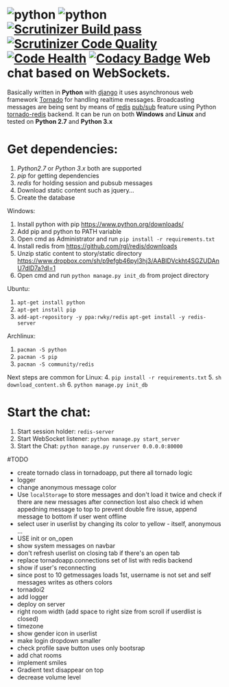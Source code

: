 ![python](https://img.shields.io/badge/python-2.7%2C%203.x-blue.svg) ![python](https://img.shields.io/badge/django-1.7-blue.svg) [![Scrutinizer Build pass](https://scrutinizer-ci.com/g/Deathangel908/djangochat/badges/build.png)](https://scrutinizer-ci.com/g/Deathangel908/djangochat) [![Scrutinizer Code Quality](https://scrutinizer-ci.com/g/Deathangel908/djangochat/badges/quality-score.png?b=master)](https://scrutinizer-ci.com/g/Deathangel908/djangochat/?branch=master) [![Code Health](https://landscape.io/github/Deathangel908/djangochat/master/landscape.svg?style=flat)](https://landscape.io/github/Deathangel908/djangochat/master) [![Codacy Badge](https://www.codacy.com/project/badge/b508fef8efba4a5f8b5e8411c0803af5)](https://www.codacy.com/public/nightmarequake/djangochat)
Web chat based on WebSockets.
================================================

Basically written in **Python** with [django](https://www.djangoproject.com/) it uses asynchronous web framework [Tornado](http://www.tornadoweb.org/) for handling realtime messages. Broadcasting messages are being sent by means of [redis](http://redis.io/) [pub/sub](http://en.wikipedia.org/wiki/Publish%E2%80%93subscribe_pattern) feature using Python [tornado-redis](https://github.com/leporo/tornado-redis) backend. It can be run on both **Windows** and **Linux** and tested on **Python 2.7** and **Python 3.x**

Get dependencies:
================
 1. *Python2.7* or *Python 3.x* both are supported
 2. *pip* for getting dependencies
 3. *redis* for holding session and pubsub messages
 3. Download static content such as jquery...
 4. Create the database

Windows:
 1. Install python with pip https://www.python.org/downloads/
 2. Add pip and python to PATH variable
 3. Open cmd as Administrator and run `pip install -r requirements.txt`
 4. Install redis from https://github.com/rgl/redis/downloads
 5. Unzip static content to story/static directory https://www.dropbox.com/sh/p9efgb46pyl3hj3/AABIDVckht4SGZUDAnU7dlD7a?dl=1
 6. Open cmd and run `python manage.py init_db` from project directory

Ubuntu:
 1. `apt-get install python`
 2. `apt-get install pip`
 3. `add-apt-repository -y ppa:rwky/redis` `apt-get install -y redis-server`

Archlinux:
 1. `pacman -S python`
 2. `pacman -S pip`
 3. `pacman -S community/redis`

Next steps are common for Linux:
 4. `pip install -r requirements.txt`
 5. `sh download_content.sh`
 6. `python manage.py init_db`

Start the chat:
==============
 1. Start session holder: `redis-server`
 2. Start WebSocket listener: `python manage.py start_server`
 3. Start the Chat: `python manage.py runserver 0.0.0.0:80000`

#TODO
* create tornado class in tornadoapp, put there all tornado logic
* logger
* change anonymous message color
* Use `localStorage` to store messages and don't load it twice and check if there are new messages after connection lost
 also check id when appedning message to top to prevent double fire issue, append message to bottom if user went offline
* select user in userlist by changing its color to yellow - itself, anonymous ...
* USE init or on_open
* show system messages on navbar
* don't refresh userlist on closing tab if there's an open tab 
* replace tornadoapp.connections set of list with redis backend
* show if user's reconnecting
* since post to 10 getmessages loads 1st, username is not set and self messages writes as others colors
* tornadoi2
* add logger
* deploy on server
* right room width (add space to right size from scroll if userdlist is closed)
* timezone
* show gender icon in userlist 
* make login dropdown smaller
* check profile save button uses only bootsrap
* add chat rooms
* implement smiles
* Gradient text disappear on top
* decrease volume level